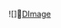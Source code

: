![][DImage](https://github.com/Shashi18/Kaggle-Activity-Recognition-from-SmartPhones/blob/master/merge.jpg)
